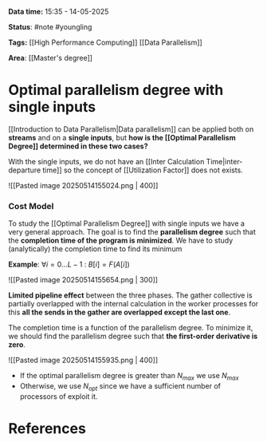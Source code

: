 **Data time:** 15:35 - 14-05-2025

**Status**: #note #youngling 

**Tags:** [[High Performance Computing]] [[Data Parallelism]]

**Area**: [[Master's degree]]
# Optimal parallelism degree with single inputs

[[Introduction to Data Parallelism|Data parallelism]] can be applied both on **streams** and on a **single inputs**, but **how is the [[Optimal Parallelism Degree]] determined in these two cases?**

With the single inputs, we do not have an [[Inter Calculation Time|inter-departure time]] so the concept of [[Utilization Factor]] does not exists.

![[Pasted image 20250514155024.png | 400]]

### Cost Model
To study the [[Optimal Parallelism Degree]] with single inputs we have a very general approach. The goal is to find the **parallelism degree** such that the **completion time of the program is minimized**. We have to study (analytically) the completion time to find its minimum

**Example**: $\forall i=0\dots L-1 \::\: B[i] = F(A[i])$

![[Pasted image 20250514155654.png | 300]]

**Limited pipeline effect** between the three phases. The gather collective is partially overlapped with the internal calculation in the worker processes for this **all the sends in the gather are overlapped except the last one**.

The completion time is a function of the parallelism degree. To minimize it, we should find the parallelism degree such that **the first-order derivative is zero**.

![[Pasted image 20250514155935.png | 400]]

- If the optimal parallelism degree is greater than $N_{max}$ we use $N_{max}$
- Otherwise, we use $N_{opt}$ since we have a sufficient number of processors of exploit it.
# References